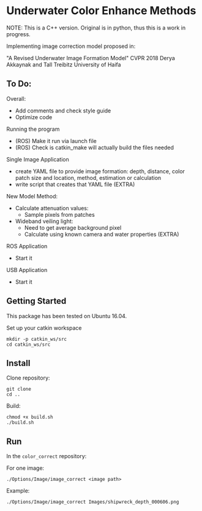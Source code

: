 # Underwater Color Enhance Methods

NOTE: This is a C++ version. Original is in python, thus this is a work in progress.

Implementing image correction model proposed in:

"A Revised Underwater Image Formation Model"
CVPR 2018
Derya Akkaynak and Tall Treibitz
University of Haifa

## To Do:

Overall:
* Add comments and check style guide
* Optimize code

Running the program
* (ROS) Make it run via launch file
* (ROS) Check is catkin_make will actually build the files needed

Single Image Application
* create YAML file to provide image formation: depth, distance, color patch size and location, method, estimation or calculation
* write script that creates that YAML file (EXTRA)

New Model Method:
* Calculate attenuation values:
  * Sample pixels from patches
* Wideband veiling light:
  * Need to get average background pixel
  * Calculate using known camera and water properties (EXTRA)

ROS Application
* Start it

USB Application
* Start it

## Getting Started

This package has been tested on Ubuntu 16.04.

Set up your catkin workspace

```
mkdir -p catkin_ws/src
cd catkin_ws/src
```

## Install

Clone repository:

```
git clone
cd ..
```

Build:

```
chmod +x build.sh
./build.sh
```

## Run

In the `color_correct` repository:

For one image:

```
./Options/Image/image_correct <image path>
```

Example:

```
./Options/Image/image_correct Images/shipwreck_depth_000606.png
```
